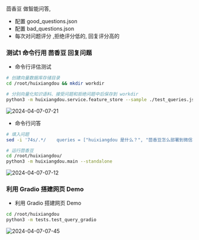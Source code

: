 茴香豆 做智能问答, 
- 配置 good_questions.json
- 配置 bad_questions.json
- 每次对问题评分 ,拒绝评分低的, 回复评分高的 


### 测试1  命令行用 茴香豆 回复问题 

- 命令行评估测试 
```bash
# 创建向量数据库存储目录
cd /root/huixiangdou && mkdir workdir 

# 分别向量化知识语料、接受问题和拒绝问题中后保存到 workdir
python3 -m huixiangdou.service.feature_store --sample ./test_queries.json

```

![2024-04-07-07-21](https://github.com/jingkeke/internLM2/assets/16113137/6ed775e8-8245-4b79-9954-65a76fb6ef0a)


- 命令行问答
```bash
# 填入问题
sed -i '74s/.*/    queries = ["huixiangdou 是什么？", "茴香豆怎么部署到微信群", "今天天气怎么样？"]/' /root/huixiangdou/huixiangdou/main.py

# 运行茴香豆
cd /root/huixiangdou/
python3 -m huixiangdou.main --standalone

```
![2024-04-07-07-12](https://github.com/jingkeke/internLM2/assets/16113137/d01d93ed-ff74-44c6-b2dc-3210f2555455)








### 利用 Gradio 搭建网页 Demo

- 利用 Gradio 搭建网页 Demo
```bash
cd /root/huixiangdou
python3 -m tests.test_query_gradio 

```

![2024-04-07-07-45](https://github.com/jingkeke/internLM2/assets/16113137/13f48ac9-3443-4ea9-86a5-36e61c62b913)







